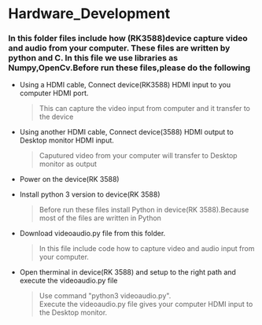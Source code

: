# Hardware_Development


<h3>In this folder files include how (RK3588)device capture video and audio from your computer. These files are written by python and C. In this file we use libraries  as Numpy,OpenCv.Before run these files,please do the following </h3>

  * Using a HDMI cable, Connect device(RK3588) HDMI input to you computer HDMI port.
     >This can capture the video input from computer and it transfer to the device
      
  * Using another HDMI cable, Connect device(3588) HDMI output to Desktop monitor HDMI input.
     >Caputured video from your computer will transfer to Desktop monitor as output
      
  * Power on the device(RK 3588)
  
  * Install python 3 version to device(RK 3588)
     >Before run these files install Python in device(RK 3588).Because most of the files are written in Python
        
  * Download videoaudio.py file from this folder.
     > In this file include code how to capture video and audio input from your computer.
     
  * Open therminal in device(RK 3588) and setup to the right path and execute the videoaudio.py file 
     > Use command "python3 videoaudio.py".<br>
     > Execute the videoaudio.py file gives your computer HDMI input to the Desktop monitor.

